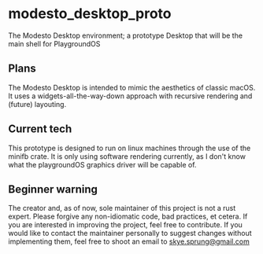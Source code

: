 # modesto_desktop_proto
The Modesto Desktop environment; a prototype Desktop that will be the main shell for PlaygroundOS
## Plans
The Modesto Desktop is intended to mimic the aesthetics of classic macOS. It uses a widgets-all-the-way-down approach with recursive rendering and (future) layouting.
## Current tech
This prototype is designed to run on linux machines through the use of the minifb crate. It is only using software rendering currently, as I don't know what the playgroundOS graphics driver will be capable of. 
## Beginner warning
The creator and, as of now, sole maintainer of this project is not a rust expert. Please forgive any non-idiomatic code, bad practices, et cetera. If you are interested in improving the project, feel free to contribute. If you would like to contact the maintainer personally to suggest changes without implementing them, feel free to shoot an email to skye.sprung@gmail.com 
